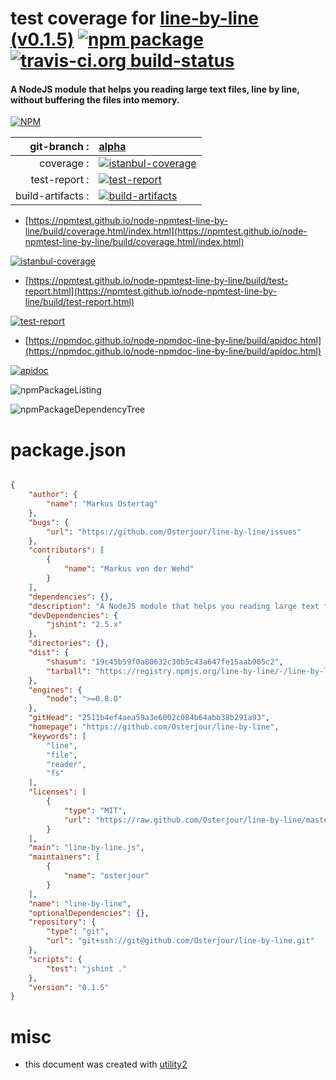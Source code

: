 # test coverage for  [line-by-line (v0.1.5)](https://github.com/Osterjour/line-by-line)  [![npm package](https://img.shields.io/npm/v/npmtest-line-by-line.svg?style=flat-square)](https://www.npmjs.org/package/npmtest-line-by-line) [![travis-ci.org build-status](https://api.travis-ci.org/npmtest/node-npmtest-line-by-line.svg)](https://travis-ci.org/npmtest/node-npmtest-line-by-line)
#### A NodeJS module that helps you reading large text files, line by line, without buffering the files into memory.

[![NPM](https://nodei.co/npm/line-by-line.png?downloads=true&downloadRank=true&stars=true)](https://www.npmjs.com/package/line-by-line)

| git-branch : | [alpha](https://github.com/npmtest/node-npmtest-line-by-line/tree/alpha)|
|--:|:--|
| coverage : | [![istanbul-coverage](https://npmtest.github.io/node-npmtest-line-by-line/build/coverage.badge.svg)](https://npmtest.github.io/node-npmtest-line-by-line/build/coverage.html/index.html)|
| test-report : | [![test-report](https://npmtest.github.io/node-npmtest-line-by-line/build/test-report.badge.svg)](https://npmtest.github.io/node-npmtest-line-by-line/build/test-report.html)|
| build-artifacts : | [![build-artifacts](https://npmtest.github.io/node-npmtest-line-by-line/glyphicons_144_folder_open.png)](https://github.com/npmtest/node-npmtest-line-by-line/tree/gh-pages/build)|

- [https://npmtest.github.io/node-npmtest-line-by-line/build/coverage.html/index.html](https://npmtest.github.io/node-npmtest-line-by-line/build/coverage.html/index.html)

[![istanbul-coverage](https://npmtest.github.io/node-npmtest-line-by-line/build/screenCapture.buildCi.browser.%252Ftmp%252Fbuild%252Fcoverage.lib.html.png)](https://npmtest.github.io/node-npmtest-line-by-line/build/coverage.html/index.html)

- [https://npmtest.github.io/node-npmtest-line-by-line/build/test-report.html](https://npmtest.github.io/node-npmtest-line-by-line/build/test-report.html)

[![test-report](https://npmtest.github.io/node-npmtest-line-by-line/build/screenCapture.buildCi.browser.%252Ftmp%252Fbuild%252Ftest-report.html.png)](https://npmtest.github.io/node-npmtest-line-by-line/build/test-report.html)

- [https://npmdoc.github.io/node-npmdoc-line-by-line/build/apidoc.html](https://npmdoc.github.io/node-npmdoc-line-by-line/build/apidoc.html)

[![apidoc](https://npmdoc.github.io/node-npmdoc-line-by-line/build/screenCapture.buildCi.browser.%252Ftmp%252Fbuild%252Fapidoc.html.png)](https://npmdoc.github.io/node-npmdoc-line-by-line/build/apidoc.html)

![npmPackageListing](https://npmtest.github.io/node-npmtest-line-by-line/build/screenCapture.npmPackageListing.svg)

![npmPackageDependencyTree](https://npmtest.github.io/node-npmtest-line-by-line/build/screenCapture.npmPackageDependencyTree.svg)



# package.json

```json

{
    "author": {
        "name": "Markus Ostertag"
    },
    "bugs": {
        "url": "https://github.com/Osterjour/line-by-line/issues"
    },
    "contributors": [
        {
            "name": "Markus von der Wehd"
        }
    ],
    "dependencies": {},
    "description": "A NodeJS module that helps you reading large text files, line by line, without buffering the files into memory.",
    "devDependencies": {
        "jshint": "2.5.x"
    },
    "directories": {},
    "dist": {
        "shasum": "19c45b59f0a80632c30b5c43a647fe15aab905c2",
        "tarball": "https://registry.npmjs.org/line-by-line/-/line-by-line-0.1.5.tgz"
    },
    "engines": {
        "node": ">=0.8.0"
    },
    "gitHead": "2511b4ef4aea59a3e6002c084b64abb38b291a93",
    "homepage": "https://github.com/Osterjour/line-by-line",
    "keywords": [
        "line",
        "file",
        "reader",
        "fs"
    ],
    "licenses": [
        {
            "type": "MIT",
            "url": "https://raw.github.com/Osterjour/line-by-line/master/LICENSE.txt"
        }
    ],
    "main": "line-by-line.js",
    "maintainers": [
        {
            "name": "osterjour"
        }
    ],
    "name": "line-by-line",
    "optionalDependencies": {},
    "repository": {
        "type": "git",
        "url": "git+ssh://git@github.com/Osterjour/line-by-line.git"
    },
    "scripts": {
        "test": "jshint ."
    },
    "version": "0.1.5"
}
```



# misc
- this document was created with [utility2](https://github.com/kaizhu256/node-utility2)
